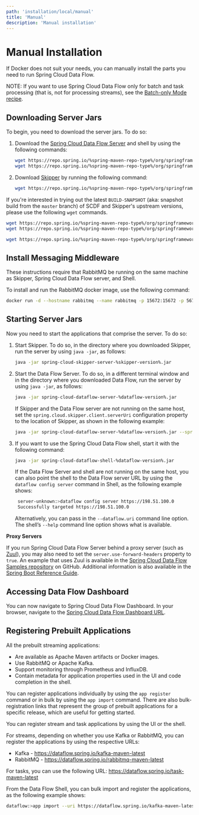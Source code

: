 ```yaml
---
path: 'installation/local/manual'
title: 'Manual'
description: 'Manual installation'
---
```


# Manual Installation

If Docker does not suit your needs, you can manually install the parts you need to run Spring Cloud Data Flow.

NOTE: If you want to use Spring Cloud Data Flow only for batch and task processing (that is, not for processing streams), see the [Batch-only Mode recipe](%currentPath%/recipes/batch/batch-only-mode).

## Downloading Server Jars

To begin, you need to download the server jars. To do so:

1. Download the [Spring Cloud Data Flow Server](https://spring.io/projects/spring-cloud-dataflow) and shell by using the following commands:

   ```bash
   wget https://repo.spring.io/%spring-maven-repo-type%/org/springframework/cloud/spring-cloud-dataflow-server/%dataflow-version%/spring-cloud-dataflow-server-%dataflow-version%.jar
   wget https://repo.spring.io/%spring-maven-repo-type%/org/springframework/cloud/spring-cloud-dataflow-shell/%dataflow-version%/spring-cloud-dataflow-shell-%dataflow-version%.jar
   ```

2. Download [Skipper](https://cloud.spring.io/spring-cloud-skipper/) by running the following command:
   ```bash
   wget https://repo.spring.io/%spring-maven-repo-type%/org/springframework/cloud/spring-cloud-skipper-server/%skipper-version%/spring-cloud-skipper-server-%skipper-version%.jar
   ```

<!--NOTE-->

If you're interested in trying out the latest `BUILD-SNAPSHOT` (aka: snapshot build from the `master` branch) of SCDF and Skipper's upstream versions, please use the following `wget` commands.

```bash
wget https://repo.spring.io/%spring-maven-repo-type%/org/springframework/cloud/spring-cloud-dataflow-server/%dataflow-version%/spring-cloud-dataflow-server-%dataflow-version%.jar
wget https://repo.spring.io/%spring-maven-repo-type%/org/springframework/cloud/spring-cloud-dataflow-shell/%dataflow-version%/spring-cloud-dataflow-shell-%dataflow-version%.jar
```

```bash
wget https://repo.spring.io/%spring-maven-repo-type%/org/springframework/cloud/spring-cloud-skipper-server/%skipper-version%/spring-cloud-skipper-server-%skipper-version%.jar
```

<!--END_NOTE-->

## Install Messaging Middleware

These instructions require that RabbitMQ be running on the same machine as Skipper, Spring Cloud Data Flow server, and Shell.

To install and run the RabbitMQ docker image, use the following command:

```bash
docker run -d --hostname rabbitmq --name rabbitmq -p 15672:15672 -p 5672:5672 rabbitmq:3.7.14-management
```

## Starting Server Jars

Now you need to start the applications that comprise the server. To do so:

1. Start Skipper. To do so, in the directory where you downloaded Skipper, run the server by using `java -jar`, as follows:

   ```bash
   java -jar spring-cloud-skipper-server-%skipper-version%.jar
   ```

1. Start the Data Flow Server. To do so, in a different terminal window and in the directory where you downloaded Data Flow, run the server by using `java -jar`, as follows:

   ```bash
   java -jar spring-cloud-dataflow-server-%dataflow-version%.jar
   ```

   If Skipper and the Data Flow server are not running on the same
   host, set the `spring.cloud.skipper.client.serverUri` configuration
   property to the location of Skipper, as shown in the following
   example:

   ```bash
   java -jar spring-cloud-dataflow-server-%dataflow-version%.jar --spring.cloud.skipper.client.serverUri=https://192.51.100.1:7577/api
   ```

1. If you want to use the Spring Cloud Data Flow shell, start it with the following command:

   ```bash
   java -jar spring-cloud-dataflow-shell-%dataflow-version%.jar
   ```

   If the Data Flow Server and shell are not running on the same host, you can also point the shell to the Data Flow server URL by using the `dataflow config server` command in Shell, as the following example shows:

   ```bash
    server-unknown:>dataflow config server https://198.51.100.0
    Successfully targeted https://198.51.100.0
   ```

   Alternatively, you can pass in the `--dataflow.uri` command line option. The shell’s `--help` command line option shows what is available.

<!--TIP-->

**Proxy Servers**

If you run Spring Cloud Data Flow Server behind a proxy server (such
as [Zuul](https://github.com/Netflix/zuul)), you may also need to set
the `server.use-forward-headers` property to `true`. An example that
uses Zuul is available in the [Spring Cloud Data Flow Samples
repository](https://github.com/spring-cloud/spring-cloud-dataflow-samples/tree/master/dataflow-zuul)
on GitHub. Additional information is also available in the [Spring Boot Reference Guide](https://docs.spring.io/spring-boot/docs/current/reference/htmlsingle/#howto-use-tomcat-behind-a-proxy-server).

<!--END_TIP-->

## Accessing Data Flow Dashboard

You can now navigate to Spring Cloud Data Flow Dashboard. In your browser, navigate to the [Spring Cloud Data
Flow Dashboard URL](http://localhost:9393/dashboard).

## Registering Prebuilt Applications

<!-- **TODO feels like this can go in some generic section** -->

All the prebuilt streaming applications:

- Are available as Apache Maven artifacts or Docker images.
- Use RabbitMQ or Apache Kafka.
- Support monitoring through Prometheus and InfluxDB.
- Contain metadata for application properties used in the UI and code completion in the shell.

You can register applications individually by using the `app register` command or in bulk by using the `app import` command.
There are also bulk-registration links that represent the group of prebuilt applications for a specific release, which are useful for getting started.

You can register stream and task applications by using the UI or the shell.

For streams, depending on whether you use Kafka or RabbitMQ, you can register the applications by using the respective URLs:

- Kafka - https://dataflow.spring.io/kafka-maven-latest
- RabbitMQ - https://dataflow.spring.io/rabbitmq-maven-latest

For tasks, you can use the following URL: https://dataflow.spring.io/task-maven-latest

From the Data Flow Shell, you can bulk import and register the applications, as the following example shows:

```bash
dataflow:>app import --uri https://dataflow.spring.io/kafka-maven-latest
```

